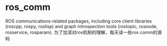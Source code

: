 # ros_comm
ROS communications-related packages, including core client libraries (roscpp, rospy, roslisp) and graph introspection tools (rostopic, rosnode, rosservice, rosparam).
为了加深对ros机制的理解，每天读一些ros comm的源码
